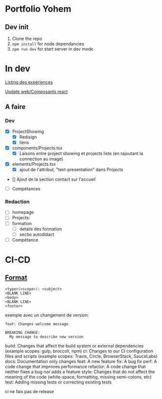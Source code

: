 # Portfolio Yohem
## Dev init

1. Clone the  repo
2. `npm install` for node dependancies
3. `npm run dev` for start server in dev mode
# In dev
[Listing des expériences](./docs/experience.md)

[Update web/Composants react](./docs/Front.md)

## A faire

### Dev 
- [x] ProjectShowing
  - [x] Redisign
  - [x] liens
- [x] components/Projects.tsx
  - [x] Laisons entre project showing et projects liste (en rajoutant la connection au image)
- [x] elements/Projects.tsx
  - [x] ajout de l'attribut, "text-presentation" dans Projects
- [] Ajout de la section contact sur l'accueil
- [ ] Compétances

### Redaction
- [ ] homepage
- [ ] Projects:
- [ ] formation
  - [ ] details des formation
  - [ ] sectio autodidact
- [ ] Compétance

# CI-CD

## [Format](https://semantic-release.gitbook.io/semantic-release#commit-message-format)
    <type>(<scope>): <subject>
    <BLANK LINE>
    <body>
    <BLANK LINE>
    <footer>

exemple avec un changement de version: 
  
    feat: Changes welcome message

    BREAKING CHANGE:
      My message to describe new version


build: Changes that affect the build system or external dependencies (example scopes: gulp, broccoli, npm)
ci: Changes to our CI configuration files and scripts (example scopes: Travis, Circle, BrowserStack, SauceLabs)
docs: Documentation only changes
feat: A new feature
fix: A bug fix
perf: A code change that improves performance
refactor: A code change that neither fixes a bug nor adds a feature
style: Changes that do not affect the meaning of the code (white-space, formatting, missing semi-colons, etc)
test: Adding missing tests or correcting existing tests


ci ne fais pas de release